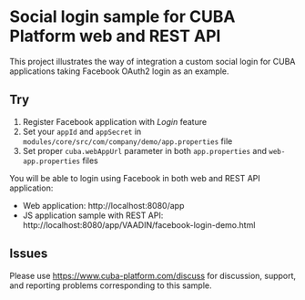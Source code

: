 # Social login sample for CUBA Platform web and REST API

This project illustrates the way of integration a custom social login for CUBA applications taking Facebook OAuth2 login as an example.

## Try

1. Register Facebook application with *Login* feature
2. Set your `appId` and `appSecret` in `modules/core/src/com/company/demo/app.properties` file
3. Set proper `cuba.webAppUrl` parameter in both `app.properties` and `web-app.properties` files

You will be able to login using Facebook in both web and REST API application: 

- Web application: http://localhost:8080/app
- JS application sample with REST API: http://localhost:8080/app/VAADIN/facebook-login-demo.html

## Issues
Please use https://www.cuba-platform.com/discuss for discussion, support, and reporting problems corresponding to this sample.
